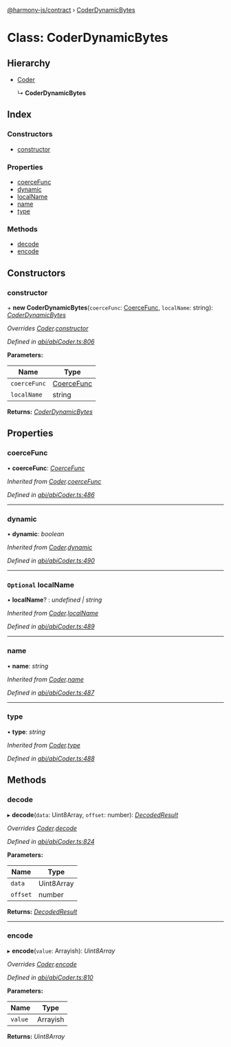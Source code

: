 [@harmony-js/contract](../globals.md) › [CoderDynamicBytes](coderdynamicbytes.md)

# Class: CoderDynamicBytes

## Hierarchy

* [Coder](coder.md)

  ↳ **CoderDynamicBytes**

## Index

### Constructors

* [constructor](coderdynamicbytes.md#constructor)

### Properties

* [coerceFunc](coderdynamicbytes.md#coercefunc)
* [dynamic](coderdynamicbytes.md#dynamic)
* [localName](coderdynamicbytes.md#optional-localname)
* [name](coderdynamicbytes.md#name)
* [type](coderdynamicbytes.md#type)

### Methods

* [decode](coderdynamicbytes.md#decode)
* [encode](coderdynamicbytes.md#encode)

## Constructors

###  constructor

\+ **new CoderDynamicBytes**(`coerceFunc`: [CoerceFunc](../globals.md#coercefunc), `localName`: string): *[CoderDynamicBytes](coderdynamicbytes.md)*

*Overrides [Coder](coder.md).[constructor](coder.md#constructor)*

*Defined in [abi/abiCoder.ts:806](https://github.com/FireStack-Lab/Harmony-sdk-core/blob/436f358/packages/harmony-contract/src/abi/abiCoder.ts#L806)*

**Parameters:**

Name | Type |
------ | ------ |
`coerceFunc` | [CoerceFunc](../globals.md#coercefunc) |
`localName` | string |

**Returns:** *[CoderDynamicBytes](coderdynamicbytes.md)*

## Properties

###  coerceFunc

• **coerceFunc**: *[CoerceFunc](../globals.md#coercefunc)*

*Inherited from [Coder](coder.md).[coerceFunc](coder.md#coercefunc)*

*Defined in [abi/abiCoder.ts:486](https://github.com/FireStack-Lab/Harmony-sdk-core/blob/436f358/packages/harmony-contract/src/abi/abiCoder.ts#L486)*

___

###  dynamic

• **dynamic**: *boolean*

*Inherited from [Coder](coder.md).[dynamic](coder.md#dynamic)*

*Defined in [abi/abiCoder.ts:490](https://github.com/FireStack-Lab/Harmony-sdk-core/blob/436f358/packages/harmony-contract/src/abi/abiCoder.ts#L490)*

___

### `Optional` localName

• **localName**? : *undefined | string*

*Inherited from [Coder](coder.md).[localName](coder.md#optional-localname)*

*Defined in [abi/abiCoder.ts:489](https://github.com/FireStack-Lab/Harmony-sdk-core/blob/436f358/packages/harmony-contract/src/abi/abiCoder.ts#L489)*

___

###  name

• **name**: *string*

*Inherited from [Coder](coder.md).[name](coder.md#name)*

*Defined in [abi/abiCoder.ts:487](https://github.com/FireStack-Lab/Harmony-sdk-core/blob/436f358/packages/harmony-contract/src/abi/abiCoder.ts#L487)*

___

###  type

• **type**: *string*

*Inherited from [Coder](coder.md).[type](coder.md#type)*

*Defined in [abi/abiCoder.ts:488](https://github.com/FireStack-Lab/Harmony-sdk-core/blob/436f358/packages/harmony-contract/src/abi/abiCoder.ts#L488)*

## Methods

###  decode

▸ **decode**(`data`: Uint8Array, `offset`: number): *[DecodedResult](../interfaces/decodedresult.md)*

*Overrides [Coder](coder.md).[decode](coder.md#abstract-decode)*

*Defined in [abi/abiCoder.ts:824](https://github.com/FireStack-Lab/Harmony-sdk-core/blob/436f358/packages/harmony-contract/src/abi/abiCoder.ts#L824)*

**Parameters:**

Name | Type |
------ | ------ |
`data` | Uint8Array |
`offset` | number |

**Returns:** *[DecodedResult](../interfaces/decodedresult.md)*

___

###  encode

▸ **encode**(`value`: Arrayish): *Uint8Array*

*Overrides [Coder](coder.md).[encode](coder.md#abstract-encode)*

*Defined in [abi/abiCoder.ts:810](https://github.com/FireStack-Lab/Harmony-sdk-core/blob/436f358/packages/harmony-contract/src/abi/abiCoder.ts#L810)*

**Parameters:**

Name | Type |
------ | ------ |
`value` | Arrayish |

**Returns:** *Uint8Array*
